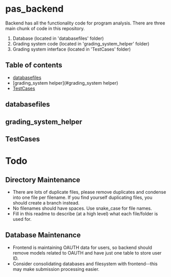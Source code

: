 # pas_backend
Backend has all the functionality code for program analysis. There are three main chunk of code in this repository. 
1. Database (located in 'databasefiles' folder)
2. Grading system code (located in 'grading_system_helper' folder)
3. Grading system interface (located in 'TestCases' folder)

## Table of contents
* [databasefiles](#databasefiles)
* [grading_system helper](#grading_system helper)
* [TestCases](#TestCases)

## databasefiles


## grading_system_helper


## TestCases


# Todo

## Directory Maintenance

- There are lots of duplicate files, please remove duplicates and condense into one file per filename. If you find 
    yourself duplicating files, you should create a branch instead.
- No filenames should have spaces. Use snake_case for file names.
- Fill in this readme to describe (at a high level) what each file/folder is used for.


## Database Maintenance

- Frontend is maintaining OAUTH data for users, so backend should remove models
related to OAUTH and have just one table to store user ID.
- Consider consolidating databases and filesystem with frontend--this may make submission processing easier.


